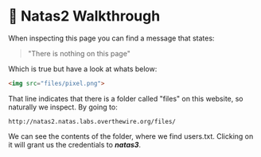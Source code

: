 # 🔐 Natas2 Walkthrough

When inspecting this page you can find a message that states:
> "There is nothing on this page" 


Which is true but have a look at whats below:

```html
<img src="files/pixel.png">
```

That line indicates that there is a folder called "files" on this website, so naturally we inspect. By going to:

```
http://natas2.natas.labs.overthewire.org/files/
```
We can see the contents of the folder, where we find users.txt. Clicking on it will grant us the credentials to ***natas3***.
